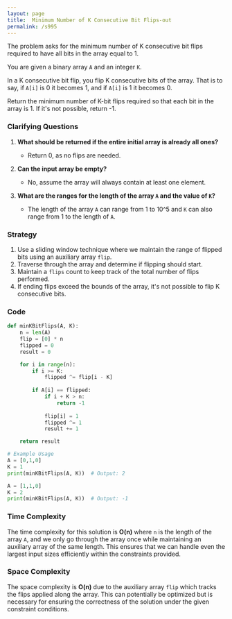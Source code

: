 ```yaml
---
layout: page
title:  Minimum Number of K Consecutive Bit Flips-out
permalink: /s995
---
```


The problem asks for the minimum number of K consecutive bit flips required to have all bits in the array equal to 1. 

You are given a binary array `A` and an integer `K`.

In a K consecutive bit flip, you flip K consecutive bits of the array. That is to say, if `A[i]` is 0 it becomes 1, and if `A[i]` is 1 it becomes 0.

Return the minimum number of K-bit flips required so that each bit in the array is 1. If it's not possible, return -1.

### Clarifying Questions

1. **What should be returned if the entire initial array is already all ones?**
   - Return 0, as no flips are needed.
  
2. **Can the input array be empty?**
   - No, assume the array will always contain at least one element.

3. **What are the ranges for the length of the array `A` and the value of `K`?**
   - The length of the array `A` can range from 1 to 10^5 and `K` can also range from 1 to the length of `A`.

### Strategy

1. Use a sliding window technique where we maintain the range of flipped bits using an auxiliary array `flip`. 
2. Traverse through the array and determine if flipping should start.
3. Maintain a `flips` count to keep track of the total number of flips performed.
4. If ending flips exceed the bounds of the array, it's not possible to flip K consecutive bits.

### Code

```python
def minKBitFlips(A, K):
    n = len(A)
    flip = [0] * n
    flipped = 0
    result = 0

    for i in range(n):
        if i >= K:
            flipped ^= flip[i - K]
        
        if A[i] == flipped:
            if i + K > n:
                return -1
            
            flip[i] = 1
            flipped ^= 1
            result += 1

    return result

# Example Usage
A = [0,1,0]
K = 1
print(minKBitFlips(A, K))  # Output: 2

A = [1,1,0]
K = 2
print(minKBitFlips(A, K))  # Output: -1
```

### Time Complexity

The time complexity for this solution is **O(n)** where `n` is the length of the array `A`, and we only go through the array once while maintaining an auxiliary array of the same length. This ensures that we can handle even the largest input sizes efficiently within the constraints provided. 

### Space Complexity

The space complexity is **O(n)** due to the auxiliary array `flip` which tracks the flips applied along the array. This can potentially be optimized but is necessary for ensuring the correctness of the solution under the given constraint conditions.